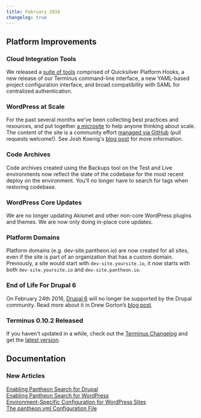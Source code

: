 ```yaml
---
title: February 2016
changelog: true
---
```


## Platform Improvements

### Cloud Integration Tools
We released a [suite of tools](https://pantheon.io/blog/move-stack-cloud-integration-tools-drupal-and-wordpress-developers) comprised of Quicksilver Platform Hooks, a new release of our Terminus command-line interface, a new YAML-based project configuration interface, and broad compatibility with SAML for centralized authentication.

### WordPress at Scale
For the past several months we’ve been collecting best practices and resources, and put together [a microsite](https://www.scalewp.io/) to help anyone thinking about scale. The content of the site is a community effort [managed via GitHub](https://github.com/pantheon-systems/wordpress-at-scale)  (pull requests welcome!). See Josh Koenig's [blog post](https://pantheon.io/blog/introducing-wordpress-scale) for more information.

### Code Archives
Code archives created using the Backups tool on the Test and Live environments now reflect the state of the codebase for the most recent deploy on the environment. You’ll no longer have to search for tags when restoring codebase.

### WordPress Core Updates
We are no longer updating Akismet and other non-core WordPress plugins and themes. We are now only doing in-place core updates.

### Platform Domains
Platform domains (e.g. dev-site.pantheon.io) are now created for all sites, even if the site is part of an organization that has a custom domain. Previously, a site would start with `dev-site.yoursite.io`, it now starts with both `dev-site.yoursite.io` and `dev-site.pantheon.io`.

### End of Life For Drupal 6
On February 24th 2016, [Drupal 6](https://www.drupal.org/drupal-6-eol) will no longer be supported by the Drupal community. Read more about it in Drew Gorton’s [blog post](https://pantheon.io/blog/thank-you-drupal-6).

### Terminus 0.10.2 Released
If you haven't updated in a while, check out the [Terminus Changelog](https://github.com/pantheon-systems/cli/blob/master/CHANGELOG.md) and get the [latest version](https://github.com/pantheon-systems/cli/releases).

## Documentation
### New Articles

[Enabling Pantheon Search for Drupal](/solr)  
[Enabling Pantheon Search for WordPress](/solr)  
[Environment-Specific Configuration for WordPress Sites](/environment-specific-config)   
[The pantheon.yml Configuration File](/pantheon-yml)
